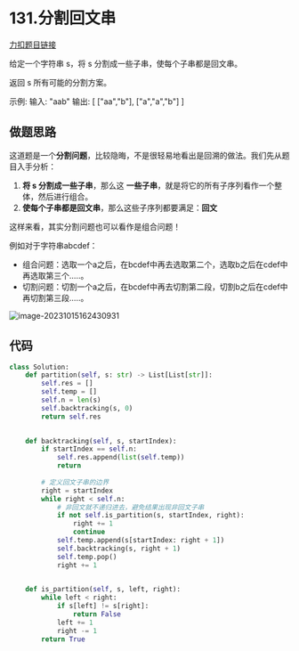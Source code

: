 # 131.分割回文串

[力扣题目链接](https://leetcode.cn/problems/palindrome-partitioning/)

给定一个字符串 s，将 s 分割成一些子串，使每个子串都是回文串。

返回 s 所有可能的分割方案。

示例: 输入: "aab" 输出: [ ["aa","b"], ["a","a","b"] ]





## 做题思路

这道题是一个**分割问题**，比较隐晦，不是很轻易地看出是回溯的做法。我们先从题目入手分析：

1. **将 s 分割成一些子串**，那么这 **一些子串**，就是将它的所有子序列看作一个整体，然后进行组合。
2. **使每个子串都是回文串**，那么这些子序列都要满足：**回文**



这样来看，其实分割问题也可以看作是组合问题！

例如对于字符串abcdef：

- 组合问题：选取一个a之后，在bcdef中再去选取第二个，选取b之后在cdef中再选取第三个.....。
- 切割问题：切割一个a之后，在bcdef中再去切割第二段，切割b之后在cdef中再切割第三段.....。



![image-20231015162430931](https://cdn.jsdelivr.net/gh/ThousandLayerCake/picbed/image-20231015162430931.png)





## 代码

```python
class Solution:
    def partition(self, s: str) -> List[List[str]]:
        self.res = []
        self.temp = []
        self.n = len(s)
        self.backtracking(s, 0)
        return self.res
    

    def backtracking(self, s, startIndex):
        if startIndex == self.n:
            self.res.append(list(self.temp))
            return
        
        # 定义回文子串的边界
        right = startIndex
        while right < self.n:
            # 非回文就不递归进去，避免结果出现非回文子串
            if not self.is_partition(s, startIndex, right):
                right += 1
                continue
            self.temp.append(s[startIndex: right + 1])
            self.backtracking(s, right + 1)
            self.temp.pop()
            right += 1
        

    def is_partition(self, s, left, right):
        while left < right:
            if s[left] != s[right]:
                return False
            left += 1
            right -= 1
        return True
            
```

